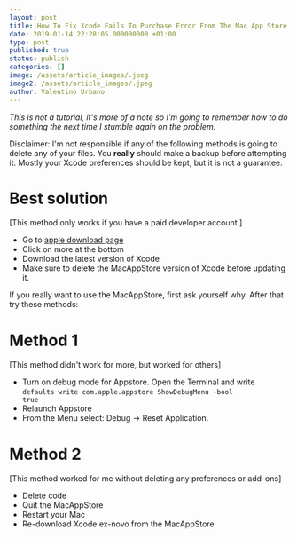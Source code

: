 ```yaml
---
layout: post
title: How To Fix Xcode Fails To Purchase Error From The Mac App Store
date: 2019-01-14 22:28:05.000000000 +01:00
type: post
published: true
status: publish
categories: []
image: /assets/article_images/.jpeg
image2: /assets/article_images/.jpeg
author: Valentino Urbano
---
```


_This is not a tutorial, it's more of a note so I'm going to remember how to do something the next time I stumble again on the problem._

Disclaimer: I'm not responsible if any of the following methods is going to delete any of your files. You **really** should make a backup before attempting it. Mostly your Xcode preferences should be kept, but it is not a guarantee.

# Best solution

[This method only works if you have a paid developer account.]

- Go to [apple download page][0]
- Click on more at the bottom
- Download the latest version of Xcode
- Make sure to delete the MacAppStore version of Xcode before updating it.

If you really want to use the MacAppStore, first ask yourself why. After that try these methods:

# Method 1

[This method didn't work for more, but worked for others]

- Turn on debug mode for Appstore. Open the Terminal and write <code>defaults write com.apple.appstore ShowDebugMenu -bool true</code>
- Relaunch Appstore
- From the Menu select: Debug → Reset Application.

# Method 2

[This method worked for me without deleting any preferences or add-ons]

- Delete code
- Quit the MacAppStore
- Restart your Mac
- Re-download Xcode ex-novo from the MacAppStore

[0]: https://developer.apple.com/xcode/download/
